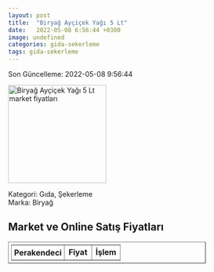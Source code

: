 ```yaml
---
layout: post
title:  "Biryağ Ayçiçek Yağı 5 Lt"
date:   2022-05-08 6:56:44 +0300
image: undefined
categories: gida-sekerleme
tags: gida-sekerleme
---
```


Son Güncelleme: 2022-05-08 9:56:44

<img src="undefined" width="200" alt="Biryağ Ayçiçek Yağı 5 Lt market fiyatları" />

Kategori: Gıda, Şekerleme
<br />
Marka: Biryağ

<h2>Market ve Online Satış Fiyatları</h2>

<table border="1" style="padding: 5px;width:80%;">
  <tr>
    <td style="padding: 5px;"><strong>Perakendeci</strong></td>
    <td><strong>Fiyat</strong></td>
    <td><strong>İşlem</strong></td>
  </tr>
  
</table>
